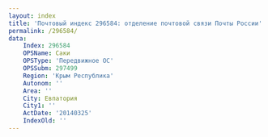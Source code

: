 ```yaml
---
layout: index
title: 'Почтовый индекс 296584: отделение почтовой связи Почты России'
permalink: /296584/
data:
    Index: 296584
    OPSName: Саки
    OPSType: 'Передвижное ОС'
    OPSSubm: 297499
    Region: 'Крым Республика'
    Autonom: ''
    Area: ''
    City: Евпатория
    City1: ''
    ActDate: '20140325'
    IndexOld: ''
---
```

